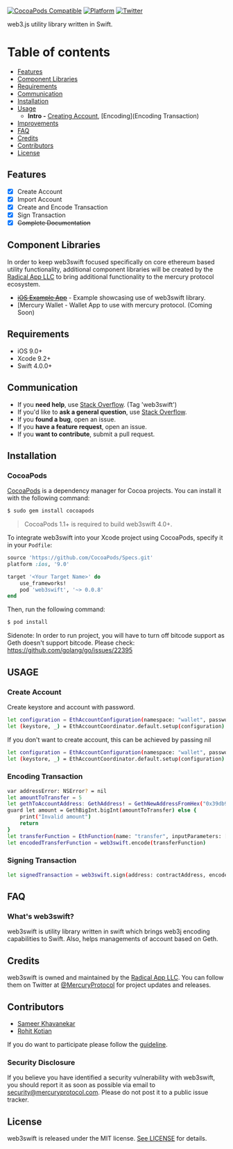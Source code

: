 [![CocoaPods Compatible](https://img.shields.io/badge/pod-1.4.1-blue.svg)](https://img.shields.io/badge/pod-1.4.1-blue.svg)
[![Platform](https://img.shields.io/cocoapods/p/web3swift.svg?style=flat)](https://medium.com/@MercuryProtocol)
[![Twitter](https://img.shields.io/badge/twitter-@mecruryprotocol-blue.svg?style=flat)](https://twitter.com/mercuryprotocol)

web3.js utility library written in Swift.

Table of contents
===

*  [Features](#features)
*  [Component Libraries](#component-libraries)
*  [Requirements](#requirements)
*  [Communication](#communication)
*  [Installation](#installation)
*  [Usage](#usage)
    * **Intro -** [Creating Account](##create-account), [Encoding](Encoding Transaction)
*  [Improvements](#improvements)
*  [FAQ](#faq)
*  [Credits](#credits)
*  [Contributors](#contributors)
*  [License](#license)

## Features

- [x] Create Account
- [x] Import Account
- [x] Create and Encode Transaction
- [x] Sign Transaction
- [x] ~~Complete Documentation~~

## Component Libraries

In order to keep web3swift focused specifically on core ethereum based utility functionality, additional component libraries will be created by the [Radical App LLC](https://github.com/web3swift/Foundation) to bring additional functionality to the mercury protocol ecosystem.

- ~~[iOS Example App](https://git.cyberdust.com/sameer/web3SwiftExample.git)~~ - Example showcasing use of web3swift library.
- [Mercury Wallet - Wallet App to use with mercury protocol. (Coming Soon)

## Requirements

- iOS 9.0+
- Xcode 9.2+
- Swift 4.0.0+

## Communication

- If you **need help**, use [Stack Overflow](http://stackoverflow.com/questions/tagged/web3swift). (Tag 'web3swift')
- If you'd like to **ask a general question**, use [Stack Overflow](http://stackoverflow.com/questions/tagged/web3swift).
- If you **found a bug**, open an issue.
- If you **have a feature request**, open an issue.
- If you **want to contribute**, submit a pull request.

## Installation

### CocoaPods

[CocoaPods](http://cocoapods.org) is a dependency manager for Cocoa projects. You can install it with the following command:

```bash
$ sudo gem install cocoapods
```

> CocoaPods 1.1+ is required to build web3swift 4.0+.

To integrate web3swift into your Xcode project using CocoaPods, specify it in your `Podfile`:

```ruby
source 'https://github.com/CocoaPods/Specs.git'
platform :ios, '9.0'

target '<Your Target Name>' do
    use_frameworks!
    pod 'web3swift', '~> 0.0.8'
end
```

Then, run the following command:

```bash
$ pod install
```
Sidenote: In order to run project, you will have to turn off bitcode support as Geth doesn't support bitcode. Please check:
https://github.com/golang/go/issues/22395

## USAGE



### Create Account
Create keystore and account with password.
```bash
let configuration = EthAccountConfiguration(namespace: "wallet", password: "qwerty")
let (keystore, _) = EthAccountCoordinator.default.setup(configuration)
```
If you don't want to create account, this can be achieved by passing nil 
```bash
let configuration = EthAccountConfiguration(namespace: "wallet", password: nil)
let (keystore, _) = EthAccountCoordinator.default.setup(configuration)
```

### Encoding Transaction
```bash
var addressError: NSError? = nil
let amountToTransfer = 5
let gethToAccountAddress: GethAddress! = GethNewAddressFromHex("0x39db95b4f60bd75846c46df165d9e854b3cf1b56", &addressError)
guard let amount = GethBigInt.bigInt(amountToTransfer) else {
    print("Invalid amount")
    return
}
let transferFunction = EthFunction(name: "transfer", inputParameters: [toAccountAddress, amount])
let encodedTransferFunction = web3swift.encode(transferFunction)
```

### Signing Transaction
```bash
let signedTransaction = web3swift.sign(address: contractAddress, encodedFunctionData: encodedTransferFunction, nonce: nonce, gasLimit: Constants.gasLimit, gasPrice: Constants.gasPrice)
```


## FAQ

### What's web3swift?

web3swift is utility library written in swift which brings web3j encoding capabilities to Swift. Also, helps managements of account based on Geth.

## Credits

web3swift is owned and maintained by the [Radical App LLC](http://www.mercuryprotocol.com). You can follow them on Twitter at [@MercuryProtocol](https://twitter.com/mercuryprotocol) for project updates and releases.

## Contributors

* [Sameer Khavanekar](https://github.com/skhavanekar)
* [Rohit Kotian](https://github.com/roviko)

If you do want to participate please follow the [guideline](CONTRIBUTING.md).

### Security Disclosure

If you believe you have identified a security vulnerability with web3swift, you should report it as soon as possible via email to security@mercuryprotocol.com. Please do not post it to a public issue tracker.

## License

web3swift is released under the MIT license. [See LICENSE](LICENSE) for details.
